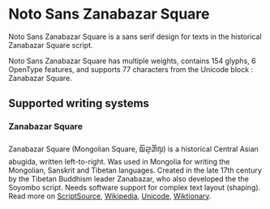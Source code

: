 
# Noto Sans Zanabazar Square

Noto Sans Zanabazar Square is a sans serif design for texts in the historical Zanabazar Square script. 

Noto Sans Zanabazar Square has multiple weights, contains 154 glyphs, 6 OpenType features, and supports 77 characters from the Unicode block : Zanabazar Square.


## Supported writing systems


### Zanabazar Square

Zanabazar Square (Mongolian Square, 𑨢𑨆𑨏𑨳𑨋𑨆𑨬𑨳‎) is a historical Central Asian abugida, written left-to-right. Was used in Mongolia for writing the Mongolian, Sanskrit and Tibetan languages. Created in the late 17th century by the Tibetan Buddhism leader Zanabazar, who also developed the the Soyombo script. Needs software support for complex text layout (shaping). Read more on [ScriptSource](https://scriptsource.org/scr/Zanb), [Wikipedia](https://en.wikipedia.org/wiki/ISO_15924:Zanb), [Unicode](https://www.unicode.org/versions/Unicode13.0.0/ch14.pdf#G41935), [Wiktionary](https://en.wiktionary.org/wiki/Category:Zanabazar_Square_script).


